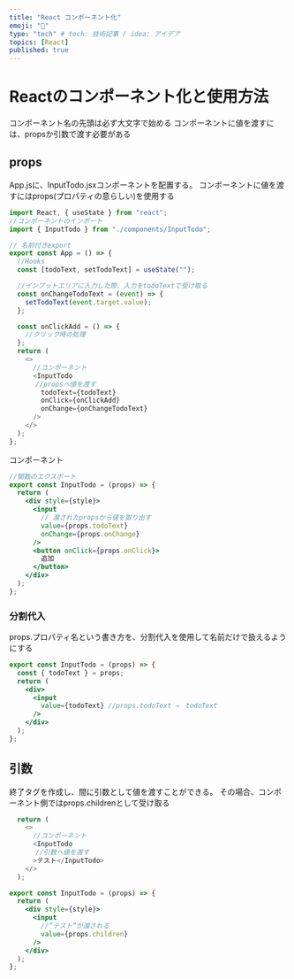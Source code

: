 ```yaml
---
title: "React コンポーネント化"
emoji: "🕌"
type: "tech" # tech: 技術記事 / idea: アイデア
topics: [React]
published: true
---
```

# Reactのコンポーネント化と使用方法
コンポーネント名の先頭は必ず大文字で始める
コンポーネントに値を渡すには、propsか引数で渡す必要がある

## props
App.jsに、InputTodo.jsxコンポーネントを配置する。
コンポーネントに値を渡すにはprops(プロパティの意らしい)を使用する

```javascript:App.js
import React, { useState } from "react";
//コンポーネントのインポート
import { InputTodo } from "./components/InputTodo";

// 名前付きexport
export const App = () => {
  //Hooks 
  const [todoText, setTodoText] = useState("");

  //インプットエリアに入力した際、入力をtodoTextで受け取る
  const onChangeTodoText = (event) => {
    setTodoText(event.target.value);
  };

  const onClickAdd = () => {
    //クリック時の処理  
  };
  return (
    <>
      //コンポーネント
      <InputTodo
　　　　//propsへ値を渡す
        todoText={todoText}
        onClick={onClickAdd}
        onChange={onChangeTodoText}
      />
    </>
  );
};
```

コンポーネント
```React:InputTodo.jsx
//関数のエクスポート
export const InputTodo = (props) => {
  return (
    <div style={style}>
      <input
        // 渡されたpropsから値を取り出す
        value={props.todoText}
        onChange={props.onChange}
      />
      <button onClick={props.onClick}>
        追加
      </button>
    </div>
  );
};
```


### 分割代入
props.プロパティ名という書き方を、分割代入を使用して名前だけで扱えるようにする

```React:InputTodo.jsx
export const InputTodo = (props) => {
  const { todoText } = props;
  return (
    <div>
      <input
        value={todoText} //props.todoText →　todoText
      />
    </div>
  );
};
```

## 引数
終了タグを作成し、間に引数として値を渡すことができる。
その場合、コンポーネント側ではprops.childrenとして受け取る

```javascript:App.js
  return (
    <>
      //コンポーネント
      <InputTodo
　　　　//引数へ値を渡す
      >テスト</InputTodo>
    </>
  );

```

```React:InputTodo.jsx
export const InputTodo = (props) => {
  return (
    <div style={style}>
      <input
        //”テスト”が渡される
        value={props.children}
      />
    </div>
  );
};
```

